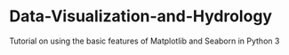 # Data-Visualization-and-Hydrology
Tutorial on using the basic features of Matplotlib and Seaborn in Python 3
